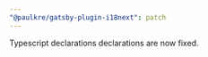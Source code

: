 ```yaml
---
"@paulkre/gatsby-plugin-i18next": patch
---
```


Typescript declarations declarations are now fixed.
